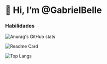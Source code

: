 # 👋 Hi, I’m @GabrielBelle
### Habilidades

![Anurag's GitHub stats](https://github-readme-stats.vercel.app/api?username=GabrielBelle&show_icons=true&theme=holi)

![Readme Card](https://github-readme-stats.vercel.app/api/pin/?username=GabrielBelle&repo=estudos_front_end&theme=holi)

![Top Langs](https://github-readme-stats.vercel.app/api/top-langs/?username=GabrielBelle&layout=compact&theme=holi)
